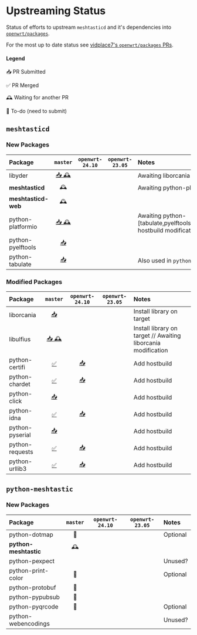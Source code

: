 # Upstreaming Status

Status of efforts to upstream `meshtasticd` and it's dependencies into [`openwrt/packages`](https://github.com/openwrt/packages).

For the most up to date status see [vidplace7's `openwrt/packages` PRs](https://github.com/openwrt/packages/pulls?q=author%3Avidplace7).

#### Legend
📥 PR Submitted

✅ PR Merged

🕰️ Waiting for another PR

📑 To-do (need to submit)


## `meshtasticd`

### New Packages
| Package             | `master`        | `openwrt-24.10` | `openwrt-23.05` | Notes
| :------------------ | :-------------: | :-------------: | :-------------: | :----
| libyder             | [📥 🕰️][#25503] |                 |                 | Awaiting liborcania modification
| **meshtasticd**     | 🕰️              |                 |                 | Awaiting python-platformio
| **meshtasticd-web** | 🕰️              |                 |                 |
| python-platformio   | [📥 🕰️][#25528] |                 |                 | Awaiting python-[tabulate,pyelftools,click,pyserial,~~requests~~] hostbuild modifications
| python-pyelftools   | [📥][#25502]    |                 |                 |
| python-tabulate     | [📥][#25501]    |                 |                 | Also used in `python-meshtastic`

[#25503]: https://github.com/openwrt/packages/pull/25503
[#25528]: https://github.com/openwrt/packages/pull/25528
[#25502]: https://github.com/openwrt/packages/pull/25502
[#25501]: https://github.com/openwrt/packages/pull/25501

### Modified Packages
| Package         | `master`        | `openwrt-24.10` | `openwrt-23.05` | Notes
| :-------------- | :-------------: | :-------------: | :-------------: | :----
| liborcania      | [📥][#25526]    |                 |                 | Install library on target
| libulfius       | [📥 🕰️][#25527] |                 |                 | Install library on target // Awaiting liborcania modification
| python-certifi  | [✅][#25497]    | [📥][#25542]    |                 | Add hostbuild
| python-chardet  | [✅][#25496]    | [📥][#25542]    |                 | Add hostbuild
| python-click    | [📥][#25492]    |                 |                 | Add hostbuild
| python-idna     | [✅][#25498]    | [📥][#25542]    |                 | Add hostbuild
| python-pyserial | [📥][#25494]    |                 |                 | Add hostbuild
| python-requests | [✅][#25499]    | [📥][#25542]    |                 | Add hostbuild
| python-urllib3  | [✅][#25495]    | [📥][#25542]    |                 | Add hostbuild

[#25526]: https://github.com/openwrt/packages/pull/25526
[#25527]: https://github.com/openwrt/packages/pull/25527
[#25497]: https://github.com/openwrt/packages/pull/25497
[#25496]: https://github.com/openwrt/packages/pull/25496
[#25492]: https://github.com/openwrt/packages/pull/25492
[#25498]: https://github.com/openwrt/packages/pull/25498
[#25494]: https://github.com/openwrt/packages/pull/25494
[#25499]: https://github.com/openwrt/packages/pull/25499
[#25495]: https://github.com/openwrt/packages/pull/25495

[#25542]: https://github.com/openwrt/packages/pull/25542


## `python-meshtastic`

### New Packages
| Package               | `master` | `openwrt-24.10` | `openwrt-23.05` | Notes
| :-------------------- | :------: | :-------------: | :-------------: | :----
| python-dotmap         | 📑       |                 |                 | Optional
| **python-meshtastic** | 🕰️       |
| python-pexpect        |          |                 |                 | Unused?
| python-print-color    | 📑       |                 |                 | Optional
| python-protobuf       | 📑       |
| python-pypubsub       | 📑       |
| python-pyqrcode       | 📑       |                 |                 | Optional
| python-webencodings   |          |                 |                 | Unused?
